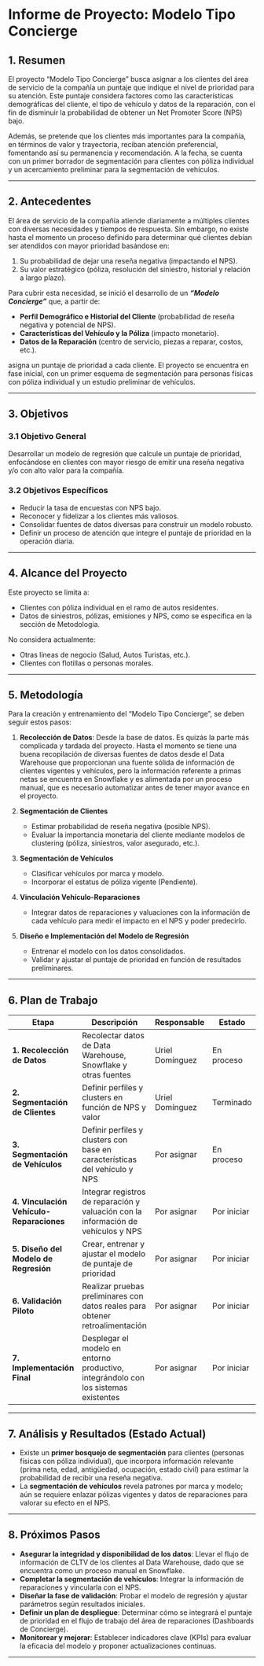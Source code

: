 # Informe de Proyecto: Modelo Tipo Concierge

## 1. Resumen
El proyecto “Modelo Tipo Concierge” busca asignar a los clientes del área de servicio de la compañía un puntaje que indique el nivel de prioridad para su atención. Este puntaje considera factores como las características demográficas del cliente, el tipo de vehículo y datos de la reparación, con el fin de disminuir la probabilidad de obtener un Net Promoter Score (NPS) bajo.  

Además, se pretende que los clientes más importantes para la compañía, en términos de valor y trayectoria, reciban atención preferencial, fomentando así su permanencia y recomendación. A la fecha, se cuenta con un primer borrador de segmentación para clientes con póliza individual y un acercamiento preliminar para la segmentación de vehículos.

---

## 2. Antecedentes
El área de servicio de la compañía atiende diariamente a múltiples clientes con diversas necesidades y tiempos de respuesta. Sin embargo, no existe hasta el momento un proceso definido para determinar qué clientes debían ser atendidos con mayor prioridad basándose en:
1. Su probabilidad de dejar una reseña negativa (impactando el NPS).
2. Su valor estratégico (póliza, resolución del siniestro, historial y relación a largo plazo).

Para cubrir esta necesidad, se inició el desarrollo de un ***“Modelo Concierge”*** que, a partir de:

- **Perfil Demográfico e Historial del Cliente** (probabilidad de reseña negativa y potencial de NPS).
- **Características del Vehículo y la Póliza** (impacto monetario).
- **Datos de la Reparación** (centro de servicio, piezas a reparar, costos, etc.).

asigna un puntaje de prioridad a cada cliente. El proyecto se encuentra en fase inicial, con un primer esquema de segmentación para personas físicas con póliza individual y un estudio preliminar de vehículos.

---

## 3. Objetivos

### 3.1 Objetivo General
Desarrollar un modelo de regresión que calcule un puntaje de prioridad, enfocándose en clientes con mayor riesgo de emitir una reseña negativa y/o con alto valor para la compañía.

### 3.2 Objetivos Específicos
- Reducir la tasa de encuestas con NPS bajo.  
- Reconocer y fidelizar a los clientes más valiosos.  
- Consolidar fuentes de datos diversas para construir un modelo robusto.  
- Definir un proceso de atención que integre el puntaje de prioridad en la operación diaria.

---

## 4. Alcance del Proyecto
Este proyecto se limita a:
- Clientes con póliza individual en el ramo de autos residentes.
- Datos de siniestros, pólizas, emisiones y NPS, como se especifica en la sección de Metodología.

No considera actualmente:
- Otras líneas de negocio (Salud, Autos Turistas, etc.).
- Clientes con flotillas o personas morales.

---

## 5. Metodología
Para la creación y entrenamiento del “Modelo Tipo Concierge”, se deben seguir estos pasos:

1. **Recolección de Datos**: Desde la base de datos. Es quizás la parte más complicada y tardada del proyecto. Hasta el momento se tiene una buena recopilación de diversas fuentes de datos desde el Data Warehouse que proporcionan una fuente sólida de información de clientes vigentes y vehículos, pero la información referente a primas netas se encuentra en Snowflake y es alimentada por un proceso manual, que es necesario automatizar antes de tener mayor avance en el proyecto.

2. **Segmentación de Clientes**  
   - Estimar probabilidad de reseña negativa (posible NPS).  
   - Evaluar la importancia monetaria del cliente mediante modelos de clustering (póliza, siniestros, valor asegurado, etc.).  

3. **Segmentación de Vehículos**  
   - Clasificar vehículos por marca y modelo.  
   - Incorporar el estatus de póliza vigente (Pendiente).

4. **Vinculación Vehículo-Reparaciones**  
   - Integrar datos de reparaciones y valuaciones con la información de cada vehículo para medir el impacto en el NPS y poder predecirlo.  

5. **Diseño e Implementación del Modelo de Regresión**  
   - Entrenar el modelo con los datos consolidados.  
   - Validar y ajustar el puntaje de prioridad en función de resultados preliminares.

---

## 6. Plan de Trabajo

| Etapa                                    | Descripción                                                                         | Responsable     | Estado      |
| ---------------------------------------- | ----------------------------------------------------------------------------------- | --------------- | ----------- |
| **1. Recolección de Datos**              | Recolectar datos de Data Warehouse, Snowflake y otras fuentes                       | Uriel Domínguez | En proceso  |
| **2. Segmentación de Clientes**          | Definir perfiles y clusters en función de NPS y valor                               | Uriel Domínguez | Terminado   |
| **3. Segmentación de Vehículos**         | Definir perfiles y clusters con base en características del vehículo y NPS          | Por asignar     | En proceso  |
| **4. Vinculación Vehículo-Reparaciones** | Integrar registros de reparación y valuación con la información de vehículos y NPS  | Por asignar     | Por iniciar |
| **5. Diseño del Modelo de Regresión**    | Crear, entrenar y ajustar el modelo de puntaje de prioridad                         | Por asignar     | Por iniciar |
| **6. Validación Piloto**                 | Realizar pruebas preliminares con datos reales para obtener retroalimentación       | Por asignar     | Por iniciar |
| **7. Implementación Final**              | Desplegar el modelo en entorno productivo, integrándolo con los sistemas existentes | Por asignar     | Por iniciar |

---

## 7. Análisis y Resultados (Estado Actual)
- Existe un **primer bosquejo de segmentación** para clientes (personas físicas con póliza individual), que incorpora información relevante (prima neta, edad, antigüedad, ocupación, estado civil) para estimar la probabilidad de recibir una reseña negativa.  
- La **segmentación de vehículos** revela patrones por marca y modelo; aún se requiere enlazar pólizas vigentes y datos de reparaciones para valorar su efecto en el NPS.

---

## 8. Próximos Pasos
- **Asegurar la integridad y disponibilidad de los datos**: Llevar el flujo de información de CLTV de los clientes al Data Warehouse, dado que se encuentra como un proceso manual en Snowflake.
- **Completar la segmentación de vehículos**: Integrar la información de reparaciones y vincularla con el NPS.  
- **Diseñar la fase de validación**: Probar el modelo de regresión y ajustar parámetros según resultados iniciales.  
- **Definir un plan de despliegue**: Determinar cómo se integrará el puntaje de prioridad en el flujo de trabajo del área de reparaciones (Dashboards de Concierge).  
- **Monitorear y mejorar**: Establecer indicadores clave (KPIs) para evaluar la eficacia del modelo y proponer actualizaciones continuas.

---
